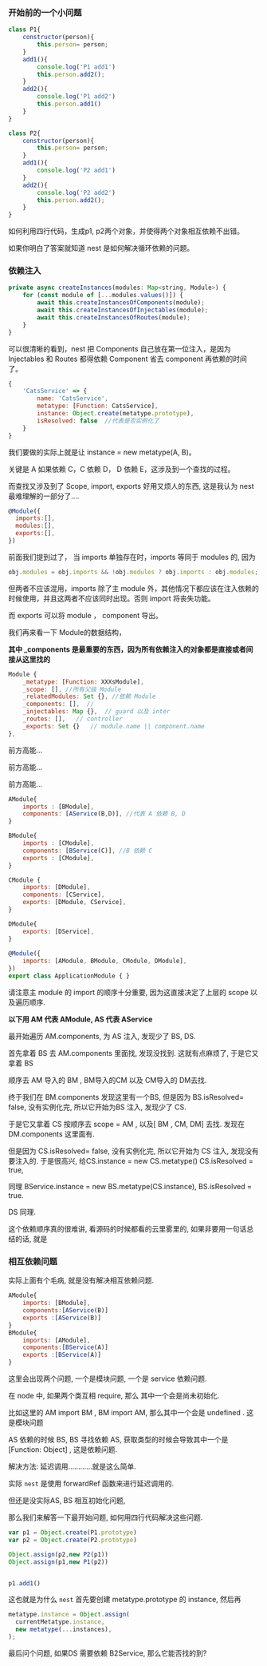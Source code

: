 ### 开始前的一个小问题

```javascript
class P1{
	constructor(person){
		this.person= person;
	}
	add1(){
		console.log('P1 add1')
		this.person.add2();
	}
	add2(){
		console.log('P1 add2')
		this.person.add1()
	}
}

class P2{
	constructor(person){
		this.person= person;
	}
	add1(){
		console.log('P2 add1')
	}
	add2(){
		console.log('P2 add2')
		this.person.add2();
	}
}
```

如何利用四行代码，生成p1, p2两个对象，并使得两个对象相互依赖不出错。

如果你明白了答案就知道 nest 是如何解决循环依赖的问题。

### 依赖注入

```javascript
private async createInstances(modules: Map<string, Module>) {    
    for (const module of [...modules.values()]) {      
        await this.createInstancesOfComponents(module);      
        await this.createInstancesOfInjectables(module);      
        await this.createInstancesOfRoutes(module);      
    }
}
```

可以很清晰的看到，nest 把 Components 自己放在第一位注入，是因为 Injectables 和 Routes 都得依赖 Component 省去 component 再依赖的时间了。

```javascript
{
	'CatsService' => { 
		name: 'CatsService',
		metatype: [Function: CatsService],
		instance: Object.create(metatype.prototype),
		isResolved: false  //代表是否实例化了
	} 
}
```

我们要做的实际上就是让 instance = new metatype(A, B)。

关键是 A 如果依赖 C，C 依赖 D， D 依赖 E，这涉及到一个查找的过程。

而查找又涉及到了 Scope, import, exports 好用又烦人的东西, 这是我认为 nest 最难理解的一部分了....

```javascript
@Module({
  imports:[],
  modules:[],
  exports:[],
})
```

前面我们提到过了， 当 imports 单独存在时，imports 等同于 modules 的, 因为

```javascript
obj.modules = obj.imports && !obj.modules ? obj.imports : obj.modules;
```

但两者不应该混用，imports 除了主 module 外，其他情况下都应该在注入依赖的时候使用，并且这两者不应该同时出现。否则 import 将丧失功能。

而 exports 可以将 module ， component 导出。

我们再来看一下 Module的数据结构，

**其中 _components 是最重要的东西，因为所有依赖注入的对象都是直接或者间接从这里找的**

```javascript
Module {
	_metatype: [Function: XXXsModule],
	_scope: [], //所有父级 Module 
	_relatedModules: Set {}, //依赖 Module 
	_components: [],  // 
	_injectables: Map {},  // guard 以及 inter
	_routes: [],   // controller 
	_exports: Set {}   // module.name || component.name
},
```

前方高能...

前方高能...

前方高能...

```javascript
AModule{
	imports : [BModule],
	components: [AService(B,D)], //代表 A 依赖 B, D
}

BModule{
	imports : [CModule],
	components: [BService(C)], //B 依赖 C
	exports : [CModule],
}

CModule {
	imports: [DModule],
	components: [CService], 
	exports: [DModule, CService],
}

DModule{
	exports: [DService],
}
    
@Module({
    imports: [AModule, BModule, CModule, DModule],
})
export class ApplicationModule { }
```

请注意主 module 的 import 的顺序十分重要, 因为这直接决定了上层的 scope 以及遍历顺序. 

**以下用 AM 代表 AModule, AS 代表 AService**

最开始遍历 AM.components, 为 AS 注入, 发现少了 BS, DS.

首先拿着 BS 去  AM.components 里面找, 发现没找到. 这就有点麻烦了, 于是它又拿着 BS 

顺序去 AM 导入的 BM , BM导入的CM 以及 CM导入的 DM去找. 

终于我们在 BM.components 发现这里有一个BS, 但是因为 BS.isResolved= false, 没有实例化完, 所以它开始为BS 注入, 发现少了 CS.

于是它又拿着 CS 按顺序去 scope = AM , 以及[ BM , CM,  DM] 去找. 发现在 DM.components 这里面有.

 但是因为 CS.isResolved= false, 没有实例化完, 所以它开始为 CS 注入, 发现没有要注入的. 于是很高兴, 给CS.instance = new CS.metatype() CS.isResolved = true, 

同理 BService.instance = new BS.metatype(CS.instance), BS.isResolved = true.

DS 同理. 



这个依赖顺序真的很难讲,  看源码的时候都看的云里雾里的, 如果非要用一句话总结的话, 就是 



### 相互依赖问题

实际上面有个毛病, 就是没有解决相互依赖问题.

```javascript
AModule{
	imports: [BModule],
	components:[AService(B)]
	exports :[AService(B)]
}
BModule{
	imports: [AModule],
	components:[BService(A)]
	exports :[BService(A)]
}
```

这里会出现两个问题, 一个是模块问题, 一个是 service 依赖问题.

在 node 中, 如果两个类互相 require, 那么 其中一个会是尚未初始化.

比如这里的 AM import BM , BM import AM, 那么其中一个会是 undefined . 这是模块问题

AS 依赖的时候 BS, BS 寻找依赖 AS,  获取类型的时候会导致其中一个是 [Function: Object] , 这是依赖问题.



解决方法: 延迟调用............就是这么简单.

实际 `nest` 是使用 forwardRef 函数来进行延迟调用的.



但还是没实际AS, BS 相互初始化问题, 

那么我们来解答一下最开始问题, 如何用四行代码解决这些问题.

```javascript
var p1 = Object.create(P1.prototype)
var p2 = Object.create(P2.prototype)

Object.assign(p2,new P2(p1))
Object.assign(p1,new P1(p2))


p1.add1()
```

这也就是为什么 `nest` 首先要创建 metatype.prototype 的 instance, 然后再 

```javascript
metatype.instance = Object.assign(
  currentMetatype.instance,
  new metatype(...instances),
);
```



最后问个问题, 如果DS 需要依赖 B2Service, 那么它能否找的到?

